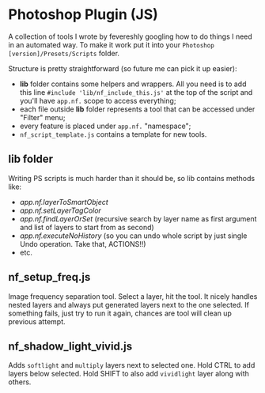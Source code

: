 # Photoshop Plugin (JS)

A collection of tools I wrote by fevereshly googling how to do things I need in an automated way.
To make it work put it into your `Photoshop [version]/Presets/Scripts` folder.

Structure is pretty straightforward (so future me can pick it up easier):
* **lib** folder contains some helpers and wrappers. All you need is to add this line `#include 'lib/nf_include_this.js'` at the top of the script and you'll have `app.nf.` scope to access everything;
* each file outside **lib** folder represents a tool that can be accessed under "Filter" menu;
* every feature is placed under `app.nf.` "namespace";
* `nf_script_template.js` contains a template for new tools.

## lib folder
Writing PS scripts is much harder than it should be, so lib contains methods like:
  * *app.nf.layerToSmartObject*
  * *app.nf.setLayerTagColor*
  * *app.nf.findLayerOrSet* (recursive search by layer name as first argument and list of layers to start from as second)
  * *app.nf.executeNoHistory* (so you can undo whole script by just single Undo operation. Take that, ACTIONS!!)
  * etc.

## nf_setup_freq.js

Image frequency separation tool. Select a layer, hit the tool. It nicely handles nested layers and always put generated layers next to the one selected. If something fails, just try to run it again, chances are tool will clean up previous attempt.

## nf_shadow_light_vivid.js

Adds `softlight` and `multiply` layers next to selected one. Hold CTRL to add layers below selected. Hold SHIFT to also add `vividlight` layer along with others.
